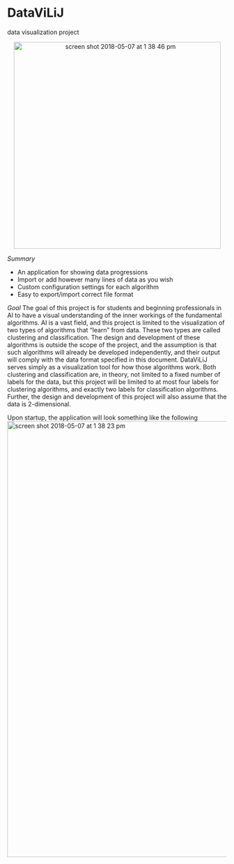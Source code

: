 # DataViLiJ
data visualization project
<p align="center">
<img width="475" alt="screen shot 2018-05-07 at 1 38 46 pm" src="https://user-images.githubusercontent.com/33076202/39715729-31260854-51fc-11e8-9fb6-974ebebbeac9.png">
 </p>

 
*Summary*
 - An application for showing data progressions
 - Import or add however many lines of data as you wish
 - Custom configuration settings for each algorithm
 - Easy to export/import correct file format
 
*Goal*
 The goal of this project is for students and beginning professionals in AI to have a visual understanding of the
inner workings of the fundamental algorithms. AI is a vast field, and this project is limited to the visualization
of two types of algorithms that “learn” from data. These two types are called clustering and classification. The
design and development of these algorithms is outside the scope of the project, and the assumption is that such
algorithms will already be developed independently, and their output will comply with the data format specified
in this document. DataViLiJ serves simply as a visualization tool for how those algorithms work. Both clustering
and classification are, in theory, not limited to a fixed number of labels for the data, but this project will be
limited to at most four labels for clustering algorithms, and exactly two labels for classification algorithms.
Further, the design and development of this project will also assume that the data is 2-dimensional.
 

Upon startup, the application will look something like the following 
<img width="1001" alt="screen shot 2018-05-07 at 1 38 23 pm" src="https://user-images.githubusercontent.com/33076202/39715801-63fab32e-51fc-11e8-9fd5-eb717bd37997.png">
